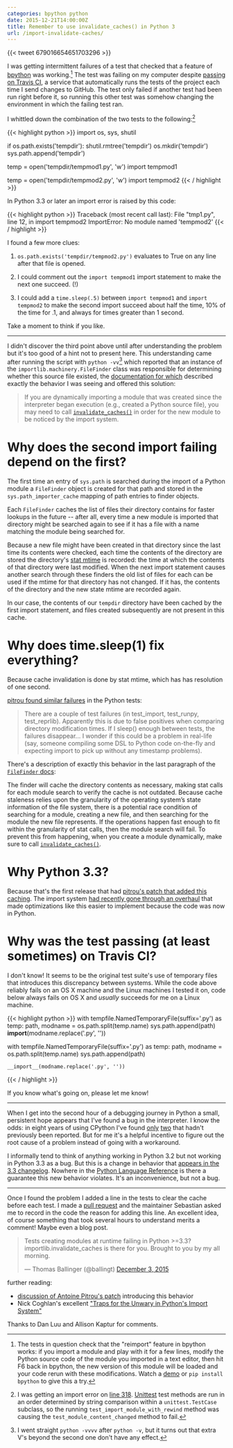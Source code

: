 ```yaml
---
categories: bpython python
date: 2015-12-21T14:00:00Z
title: Remember to use invalidate_caches() in Python 3
url: /import-invalidate-caches/
---
```


{{< tweet 679016654651703296 >}}

I was getting intermittent failures of a
test that checked that a feature of
[bpython](http://bpython-interpreter.org/) was working.[^feature]
The test was failing on my computer
despite [passing on Travis CI](
https://travis-ci.org/bpython/bpython/jobs/94126769#L536),
a service that automatically runs the tests of
the project each time I send changes to GitHub.
The test only failed if another test had been run
right before it, so running this other test was somehow
changing the environment in which the failing test ran.

I whittled down the combination of the two tests to the
following:[^source]

{{< highlight python >}}
import os, sys, shutil

if os.path.exists('tempdir'):
    shutil.rmtree('tempdir')
os.mkdir('tempdir')
sys.path.append('tempdir')

temp = open('tempdir/tempmod1.py', 'w')
import tempmod1

temp = open('tempdir/tempmod2.py', 'w')
import tempmod2
{{< / highlight >}}

In Python 3.3 or later an import error is raised by this code:

{{< highlight python >}}
Traceback (most recent call last):
  File "tmp1.py", line 12, in <module>
    import tempmod2
ImportError: No module named 'tempmod2'
{{< / highlight >}}

I found a few more clues:

1. `os.path.exists('tempdir/tempmod2.py')` evaluates to True on any line after
   that file is opened.

2. I could comment out the `import tempmod1` import statement to make the next one succeed. (!)

3. I could add a `time.sleep(.5)` between `import tempmod1` and `import
   tempmod2` to make the second import succeed about half
   the time, 10% of the time for .1, and always for times greater than 1 second.

Take a moment to think if you like.

---

I didn't discover the third point above until after understanding the problem but it's
too good of a hint not to present here. This understanding came after running the
script with `python -vv`[^vvv] which reported that an instance of the
`importlib.machinery.FileFinder` class was responsible for
determining whether this source file existed, the
[documentation for which](https://docs.python.org/3/library/importlib.html#importlib.machinery.FileFinder)
described exactly the behavior I was seeing and offered this solution:

<blockquote>
If you are dynamically importing a module that was created since the
interpreter began execution (e.g., created a Python source file),
you may need to call
<a href="https://docs.python.org/3/library/importlib.html#importlib.invalidate_caches"><code>invalidate_caches()</code></a>
in order for the new module to be noticed by the import system.
</blockquote>

# Why does the second import failing depend on the first?

The first time an entry of `sys.path` is searched during the import of a Python module a
`FileFinder` object is created for that path and stored in the
`sys.path_importer_cache` mapping of path entries to finder objects.

Each `FileFinder` caches the list of files their directory contains for faster
lookups in the future -- after all, every time a new module is imported
that directory might be searched again to see if it has a file with a name
matching the module being searched for.

Because a new file might have been created in that directory since the
last time its contents were checked, each time the contents of
the directory are stored the directory's
[stat mtime](https://en.wikipedia.org/wiki/Stat_(system_call))
is recorded:
the time at which the contents of that directory were last modified.
When the next import statement causes another search through these finders
the old list of files for each can be used if the mtime for that directory
has not changed.
If it has, the contents of the directory and the new state mtime
are recorded again.

In our case, the contents of our `tempdir` directory have been cached
by the first import statement, and files created subsequently are not
present in this cache.

# Why does time.sleep(1) fix everything?

Because cache invalidation is done by stat mtime, which has
has resolution of one second.

[pitrou found similar failures](http://bugs.python.org/msg153607) in
the Python tests:

>There are a couple of test failures (in test_import, test_runpy,
test_reprlib). Apparently this is due to false positives when comparing
directory modification times. If I sleep() enough between tests, the
failures disappear...
I wonder if this could be a problem in real-life (say, someone compiling
some DSL to Python code on-the-fly and expecting import to pick up
without any timestamp problems).


There's a description of exactly this behavior in the last paragraph of
the [`FileFinder`
docs](https://docs.python.org/3.3/library/importlib.html#importlib.machinery.FileFinder):

>
The finder will cache the directory contents as necessary, making stat calls
for each module search to verify the cache is not outdated. Because cache
  staleness relies upon the granularity of the operating system’s state
  information of the file system, there is a potential race condition of
  searching for a module, creating a new file, and then searching for the
  module the new file represents. If the operations happen fast enough to fit
  within the granularity of stat calls, then the module search will fail. To
  prevent this from happening, when you create a module dynamically, make sure
  to call <a
  href="https://docs.python.org/3/library/importlib.html#importlib.invalidate_caches"><code>invalidate_caches()</code></a>.

# Why Python 3.3?

Because that's the first release that had [pitrou's patch that added
this caching](http://bugs.python.org/issue14043).
The import system [had recently gone through an overhaul](
https://docs.python.org/3/whatsnew/3.3.html#using-importlib-as-the-implementation-of-import)
that made optimizations like this easier to implement because the
code was now in Python.

# Why was the test passing (at least sometimes) on Travis CI?

I don't know! It seems to be the original test suite's use of temporary files
that introduces this discrepancy between systems. While the code above
reliably fails on an OS X machine and the Linux machines I tested it on,
code below always fails on OS X and *usually* succeeds for me on a Linux machine.

{{< highlight python >}}
with tempfile.NamedTemporaryFile(suffix='.py') as temp:
    path, modname = os.path.split(temp.name)
    sys.path.append(path)
    __import__(modname.replace('.py', ''))

with tempfile.NamedTemporaryFile(suffix='.py') as temp:
    path, modname = os.path.split(temp.name)
    sys.path.append(path)

    __import__(modname.replace('.py', ''))
{{< / highlight >}}

If you know what's going on, please let me know!

---

When I get into the second hour of a debugging journey
in Python a small, persistent hope appears
that I've found a bug in the interpreter.
I know the odds: in eight years of using CPython I've found
[only](https://bugs.python.org/issue16782)
[two](https://bugs.python.org/issue21217)
that hadn't previously been reported.
But for me it's a helpful incentive to figure out the
root cause of a problem instead of going with a workaround.

I informally tend to think of anything working in Python 3.2 but
not working in Python 3.3 as a bug.
But this is a change in behavior that [appears in the 3.3 changelog](
https://docs.python.org/3/whatsnew/3.3.html#porting-to-python-3-3).
Nowhere in the [Python Language Reference](
https://docs.python.org/3/reference/import.html#importsystem)
is there a guarantee this new behavior violates. It's an inconvenience,
but not a bug.

---

Once I found the problem I added a line in the tests to clear the cache before
each test.
I made a [pull request](https://github.com/bpython/bpython/pull/582/files)
and the maintainer Sebastian asked me to record in the code the reason for
adding this line.
An excellent idea, of course something that took several hours to understand
merits a comment! Maybe even a blog post.

<blockquote class="twitter-tweet" lang="en"><p lang="en" dir="ltr">Tests creating modules at runtime failing in Python &gt;=3.3? importlib.invalidate_caches is there for you. Brought to you by my all morning.</p>&mdash; Thomas Ballinger (@ballingt) <a href="https://twitter.com/ballingt/status/672448020575727616">December 3, 2015</a></blockquote>
<script async src="//platform.twitter.com/widgets.js" charset="utf-8"></script>

further reading:

* [discussion of Antoine Pitrou's patch](http://bugs.python.org/issue14043)
  introducing this behavior
* Nick Coghlan's excellent ["Traps for the Unwary in Python's Import System"](
  http://python-notes.curiousefficiency.org/en/latest/python_concepts/import_traps.html)

Thanks to Dan Luu and Allison Kaptur for comments.

[^vvv]: I went straight `python -vvvv` after `python -v`, but it turns out that
      extra V's beyond the second one don't have any effect.

[^feature]: The tests in question check that the "reimport" feature in bpython works:
      if you import a module and play with it for a few lines, modify the Python
      source code of the module you imported in a text editor,
      then hit F6 back in bpython, the new version of
      this module will be loaded and your code rerun with these modifications.
      Watch a [demo](https://asciinema.org/a/bmxvpz5r52vaf3wgwmzq6crua) or
      `pip install bpython` to give this a try.

[^source]: I was getting an import error on [line 318](
      https://github.com/bpython/bpython/blob/575cafaab9bf7f0339dd1541f6c6ce8b8885d9dd/bpython/test/test_curtsies_repl.py#L318).
      [Unittest](https://docs.python.org/3.5/library/unittest.html) test methods
      are run in an order determined by string comparison within a
      `unittest.TestCase`
      subclass, so the running `test_import_module_with_rewind` method
      was causing the `test_module_content_changed` method to fail.
